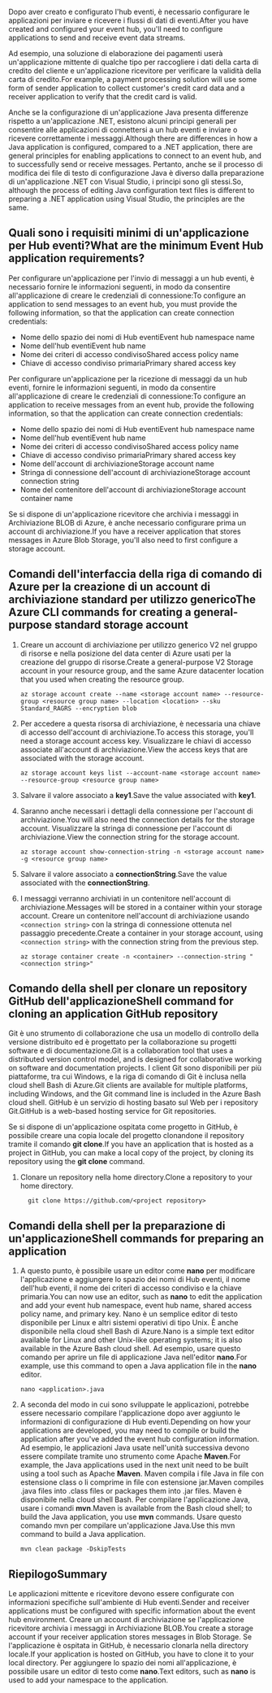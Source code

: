 <span data-ttu-id="96165-101">Dopo aver creato e configurato l'hub eventi, è necessario configurare le applicazioni per inviare e ricevere i flussi di dati di eventi.</span><span class="sxs-lookup"><span data-stu-id="96165-101">After you have created and configured your event hub, you'll need to configure applications to send and receive event data streams.</span></span>

<span data-ttu-id="96165-102">Ad esempio, una soluzione di elaborazione dei pagamenti userà un'applicazione mittente di qualche tipo per raccogliere i dati della carta di credito del cliente e un'applicazione ricevitore per verificare la validità della carta di credito.</span><span class="sxs-lookup"><span data-stu-id="96165-102">For example, a payment processing solution will use some form of sender application to collect customer's credit card data and a receiver application to verify that the credit card is valid.</span></span>

<span data-ttu-id="96165-103">Anche se la configurazione di un'applicazione Java presenta differenze rispetto a un'applicazione .NET, esistono alcuni principi generali per consentire alle applicazioni di connettersi a un hub eventi e inviare o ricevere correttamente i messaggi.</span><span class="sxs-lookup"><span data-stu-id="96165-103">Although there are differences in how a Java application is configured, compared to a .NET application, there are general principles for enabling applications to connect to an event hub, and to successfully send or receive messages.</span></span> <span data-ttu-id="96165-104">Pertanto, anche se il processo di modifica dei file di testo di configurazione Java è diverso dalla preparazione di un'applicazione .NET con Visual Studio, i principi sono gli stessi.</span><span class="sxs-lookup"><span data-stu-id="96165-104">So, although the process of editing Java configuration text files is different to preparing a .NET application using Visual Studio, the principles are the same.</span></span>

## <a name="what-are-the-minimum-event-hub-application-requirements"></a><span data-ttu-id="96165-105">Quali sono i requisiti minimi di un'applicazione per Hub eventi?</span><span class="sxs-lookup"><span data-stu-id="96165-105">What are the minimum Event Hub application requirements?</span></span>

<span data-ttu-id="96165-106">Per configurare un'applicazione per l'invio di messaggi a un hub eventi, è necessario fornire le informazioni seguenti, in modo da consentire all'applicazione di creare le credenziali di connessione:</span><span class="sxs-lookup"><span data-stu-id="96165-106">To configure an application to send messages to an event hub, you must provide the following information, so that the application can create connection credentials:</span></span>

- <span data-ttu-id="96165-107">Nome dello spazio dei nomi di Hub eventi</span><span class="sxs-lookup"><span data-stu-id="96165-107">Event hub namespace name</span></span>
- <span data-ttu-id="96165-108">Nome dell'hub eventi</span><span class="sxs-lookup"><span data-stu-id="96165-108">Event hub name</span></span>
- <span data-ttu-id="96165-109">Nome dei criteri di accesso condiviso</span><span class="sxs-lookup"><span data-stu-id="96165-109">Shared access policy name</span></span>
- <span data-ttu-id="96165-110">Chiave di accesso condiviso primaria</span><span class="sxs-lookup"><span data-stu-id="96165-110">Primary shared access key</span></span>

<span data-ttu-id="96165-111">Per configurare un'applicazione per la ricezione di messaggi da un hub eventi, fornire le informazioni seguenti, in modo da consentire all'applicazione di creare le credenziali di connessione:</span><span class="sxs-lookup"><span data-stu-id="96165-111">To configure an application to receive messages from an event hub, provide the following information, so that the application can create connection credentials:</span></span>

- <span data-ttu-id="96165-112">Nome dello spazio dei nomi di Hub eventi</span><span class="sxs-lookup"><span data-stu-id="96165-112">Event hub namespace name</span></span>
- <span data-ttu-id="96165-113">Nome dell'hub eventi</span><span class="sxs-lookup"><span data-stu-id="96165-113">Event hub name</span></span>
- <span data-ttu-id="96165-114">Nome dei criteri di accesso condiviso</span><span class="sxs-lookup"><span data-stu-id="96165-114">Shared access policy name</span></span>
- <span data-ttu-id="96165-115">Chiave di accesso condiviso primaria</span><span class="sxs-lookup"><span data-stu-id="96165-115">Primary shared access key</span></span>
- <span data-ttu-id="96165-116">Nome dell'account di archiviazione</span><span class="sxs-lookup"><span data-stu-id="96165-116">Storage account name</span></span>
- <span data-ttu-id="96165-117">Stringa di connessione dell'account di archiviazione</span><span class="sxs-lookup"><span data-stu-id="96165-117">Storage account connection string</span></span>
- <span data-ttu-id="96165-118">Nome del contenitore dell'account di archiviazione</span><span class="sxs-lookup"><span data-stu-id="96165-118">Storage account container name</span></span>

<span data-ttu-id="96165-119">Se si dispone di un'applicazione ricevitore che archivia i messaggi in Archiviazione BLOB di Azure, è anche necessario configurare prima un account di archiviazione.</span><span class="sxs-lookup"><span data-stu-id="96165-119">If you have a receiver application that stores messages in Azure Blob Storage, you'll also need to first configure a storage account.</span></span>

## <a name="the-azure-cli-commands-for-creating-a-general-purpose-standard-storage-account"></a><span data-ttu-id="96165-120">Comandi dell'interfaccia della riga di comando di Azure per la creazione di un account di archiviazione standard per utilizzo generico</span><span class="sxs-lookup"><span data-stu-id="96165-120">The Azure CLI commands for creating a general-purpose standard storage account</span></span>

1. <span data-ttu-id="96165-121">Creare un account di archiviazione per utilizzo generico V2 nel gruppo di risorse e nella posizione del data center di Azure usati per la creazione del gruppo di risorse.</span><span class="sxs-lookup"><span data-stu-id="96165-121">Create a general-purpose V2 Storage account in your resource group, and the same Azure datacenter location that you used when creating the resource group.</span></span>

    ```azurecli
    az storage account create --name <storage account name> --resource-group <resource group name> --location <location> --sku Standard_RAGRS --encryption blob
    ```

1. <span data-ttu-id="96165-122">Per accedere a questa risorsa di archiviazione, è necessaria una chiave di accesso dell'account di archiviazione.</span><span class="sxs-lookup"><span data-stu-id="96165-122">To access this storage, you'll need a storage account access key.</span></span> <span data-ttu-id="96165-123">Visualizzare le chiavi di accesso associate all'account di archiviazione.</span><span class="sxs-lookup"><span data-stu-id="96165-123">View the access keys that are associated with the storage account.</span></span>

    ```azurecli
    az storage account keys list --account-name <storage account name> --resource-group <resource group name>
    ```

1. <span data-ttu-id="96165-124">Salvare il valore associato a **key1**.</span><span class="sxs-lookup"><span data-stu-id="96165-124">Save the value associated with **key1**.</span></span>

1. <span data-ttu-id="96165-125">Saranno anche necessari i dettagli della connessione per l'account di archiviazione.</span><span class="sxs-lookup"><span data-stu-id="96165-125">You will also need the connection details for the storage account.</span></span> <span data-ttu-id="96165-126">Visualizzare la stringa di connessione per l'account di archiviazione.</span><span class="sxs-lookup"><span data-stu-id="96165-126">View the connection string for the storage account.</span></span>

    ```azurecli
    az storage account show-connection-string -n <storage account name> -g <resource group name>
    ```

1. <span data-ttu-id="96165-127">Salvare il valore associato a **connectionString**.</span><span class="sxs-lookup"><span data-stu-id="96165-127">Save the value associated with the **connectionString**.</span></span>

1. <span data-ttu-id="96165-128">I messaggi verranno archiviati in un contenitore nell'account di archiviazione.</span><span class="sxs-lookup"><span data-stu-id="96165-128">Messages will be stored in a container within your storage account.</span></span> <span data-ttu-id="96165-129">Creare un contenitore nell'account di archiviazione usando `<connection string>` con la stringa di connessione ottenuta nel passaggio precedente.</span><span class="sxs-lookup"><span data-stu-id="96165-129">Create a container in your storage account, using `<connection string>` with the connection string from the previous step.</span></span>

    ```azurecli
    az storage container create -n <container> --connection-string "<connection string>"
    ```

## <a name="shell-command-for-cloning-an-application-github-repository"></a><span data-ttu-id="96165-130">Comando della shell per clonare un repository GitHub dell'applicazione</span><span class="sxs-lookup"><span data-stu-id="96165-130">Shell command for cloning an application GitHub repository</span></span>

<span data-ttu-id="96165-131">Git è uno strumento di collaborazione che usa un modello di controllo della versione distribuito ed è progettato per la collaborazione su progetti software e di documentazione.</span><span class="sxs-lookup"><span data-stu-id="96165-131">Git is a collaboration tool that uses a distributed version control model, and is designed for collaborative working on software and documentation projects.</span></span> <span data-ttu-id="96165-132">I client Git sono disponibili per più piattaforme, tra cui Windows, e la riga di comando di Git è inclusa nella cloud shell Bash di Azure.</span><span class="sxs-lookup"><span data-stu-id="96165-132">Git clients are available for multiple platforms, including Windows, and the Git command line is included in the Azure Bash cloud shell.</span></span> <span data-ttu-id="96165-133">GitHub è un servizio di hosting basato sul Web per i repository Git.</span><span class="sxs-lookup"><span data-stu-id="96165-133">GitHub is a web-based hosting service for Git repositories.</span></span> 

<span data-ttu-id="96165-134">Se si dispone di un'applicazione ospitata come progetto in GitHub, è possibile creare una copia locale del progetto clonandone il repository tramite il comando **git clone**.</span><span class="sxs-lookup"><span data-stu-id="96165-134">If you have an application that is hosted as a project in GitHub, you can make a local copy of the project, by cloning its repository using the **git clone** command.</span></span>

1. <span data-ttu-id="96165-135">Clonare un repository nella home directory.</span><span class="sxs-lookup"><span data-stu-id="96165-135">Clone a repository to your home directory.</span></span>

    ```azurecli
      git clone https://github.com/<project repository>
    ```

## <a name="shell-commands-for-preparing-an-application"></a><span data-ttu-id="96165-136">Comandi della shell per la preparazione di un'applicazione</span><span class="sxs-lookup"><span data-stu-id="96165-136">Shell commands for preparing an application</span></span>

1. <span data-ttu-id="96165-137">A questo punto, è possibile usare un editor come **nano** per modificare l'applicazione e aggiungere lo spazio dei nomi di Hub eventi, il nome dell'hub eventi, il nome dei criteri di accesso condiviso e la chiave primaria.</span><span class="sxs-lookup"><span data-stu-id="96165-137">You can now use an editor, such as **nano** to edit the application and add your event hub namespace, event hub name, shared access policy name, and primary key.</span></span> <span data-ttu-id="96165-138">Nano è un semplice editor di testo disponibile per Linux e altri sistemi operativi di tipo Unix. È anche disponibile nella cloud shell Bash di Azure.</span><span class="sxs-lookup"><span data-stu-id="96165-138">Nano is a simple text editor available for Linux and other Unix-like operating systems; it is also available in the Azure Bash cloud shell.</span></span> <span data-ttu-id="96165-139">Ad esempio, usare questo comando per aprire un file di applicazione Java nell'editor **nano**.</span><span class="sxs-lookup"><span data-stu-id="96165-139">For example, use this command to open a Java application file in the **nano** editor.</span></span>

    ```azurecli
    nano <application>.java
    ```

1. <span data-ttu-id="96165-140">A seconda del modo in cui sono sviluppate le applicazioni, potrebbe essere necessario compilare l'applicazione dopo aver aggiunto le informazioni di configurazione di Hub eventi.</span><span class="sxs-lookup"><span data-stu-id="96165-140">Depending on how your applications are developed, you may need to compile or build the application after you've added the event hub configuration information.</span></span> <span data-ttu-id="96165-141">Ad esempio, le applicazioni Java usate nell'unità successiva devono essere compilate tramite uno strumento come Apache **Maven**.</span><span class="sxs-lookup"><span data-stu-id="96165-141">For example, the Java applications used in the next unit need to be built using a tool such as Apache **Maven**.</span></span> <span data-ttu-id="96165-142">Maven compila i file Java in file con estensione class o li comprime in file con estensione jar.</span><span class="sxs-lookup"><span data-stu-id="96165-142">Maven compiles .java files into .class files or packages them into .jar files.</span></span> <span data-ttu-id="96165-143">Maven è disponibile nella cloud shell Bash. Per compilare l'applicazione Java, usare i comandi **mvn**.</span><span class="sxs-lookup"><span data-stu-id="96165-143">Maven is available from the Bash cloud shell; to build the Java application, you use **mvn** commands.</span></span> <span data-ttu-id="96165-144">Usare questo comando mvn per compilare un'applicazione Java.</span><span class="sxs-lookup"><span data-stu-id="96165-144">Use this mvn command to build a Java  application.</span></span>

    ```azurecli
    mvn clean package -DskipTests
    ```

## <a name="summary"></a><span data-ttu-id="96165-145">Riepilogo</span><span class="sxs-lookup"><span data-stu-id="96165-145">Summary</span></span>

<span data-ttu-id="96165-146">Le applicazioni mittente e ricevitore devono essere configurate con informazioni specifiche sull'ambiente di Hub eventi.</span><span class="sxs-lookup"><span data-stu-id="96165-146">Sender and receiver applications must be configured with specific information about the event hub environment.</span></span> <span data-ttu-id="96165-147">Creare un account di archiviazione se l'applicazione ricevitore archivia i messaggi in Archiviazione BLOB.</span><span class="sxs-lookup"><span data-stu-id="96165-147">You create a storage account if your receiver application stores messages in Blob Storage.</span></span> <span data-ttu-id="96165-148">Se l'applicazione è ospitata in GitHub, è necessario clonarla nella directory locale.</span><span class="sxs-lookup"><span data-stu-id="96165-148">If your application is hosted on GitHub, you have to clone it to your local directory.</span></span> <span data-ttu-id="96165-149">Per aggiungere lo spazio dei nomi all'applicazione, è possibile usare un editor di testo come **nano**.</span><span class="sxs-lookup"><span data-stu-id="96165-149">Text editors, such as **nano** is used to  add your namespace to the application.</span></span>